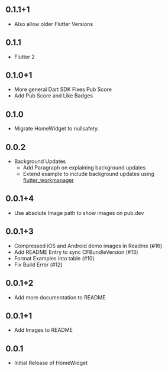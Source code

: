 ## 0.1.1+1

* Also allow older Flutter Versions

## 0.1.1

* Flutter 2

## 0.1.0+1

* More general Dart SDK Fixes Pub Score
* Add Pub Score and Like Badges

## 0.1.0

* Migrate HomeWidget to nullsafety.

## 0.0.2

* Background Updates
    * Add Paragraph on explaining background updates
    * Extend example to include background updates using [flutter_workmanager](https://pub.dev/packages/workmanager)

## 0.0.1+4

* Use absolute Image path to show images on pub.dev

## 0.0.1+3

* Compressed iOS and Android demo images in Readme (#16)
* Add README Entry to sync CFBundleVersion (#13)
* Format Examples into table (#10)
* Fix Build Error (#12)

## 0.0.1+2

* Add more documentation to README

## 0.0.1+1

* Add Images to README

## 0.0.1

* Initial Release of HomeWidget
